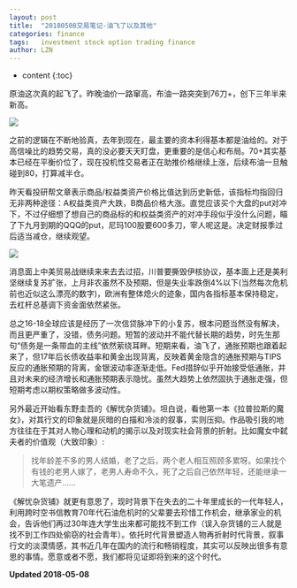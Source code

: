 ```yaml
---
layout: post
title:  "20180508交易笔记-油飞了以及其他"
categories: finance 
tags:   investment stock option trading finance
author: LZN
---
```


* content
{:toc}

原油这次真的起飞了。昨晚油价一路窜高，布油一路突突到76刀+，创下三年半来新高。

![](https://ws1.sinaimg.cn/large/73ebdc71gy1fr3q64rs8mj20rx0lx424.jpg)

之前的逻辑在不断地验真，去年到现在，最主要的资本利得基本都是油给的。对于高信噪比的趋势交易，真的没必要天天盯盘，更重要的是信心和布局。70+其实基本已经在平衡价位了，现在投机性交易者正在助推价格继续上涨，后续布油一旦触碰到80，打算减半仓。

昨天看投研帮文章表示商品/权益类资产价格比值达到历史新低，该指标均指回归无非两种途径：A权益类资产大跌，B商品价格大涨。直觉应该买个大盘的put对冲下，不过仔细想了想自己的商品标的和权益类资产的对冲手段似乎没什么问题，瞄了下九月到期的QQQ的put，尼玛100股要600多刀，宰人呢这是。决定财报季过后适当减仓，继续观望。

![](https://ws1.sinaimg.cn/large/73ebdc71gy1fr3qdqtsdaj20ec09yq5d.jpg)

消息面上中美贸易战继续来来去去过招，川普要撕毁伊核协议，基本面上还是美利坚继续复苏扩张，上月非农虽然不及预期，但是失业率跌倒4%以下(当然每次危机前也近似这么漂亮的数字)，欧洲有整体熄火的迹象，国内各指标基本保持稳定，去杠杆总基调下资金面依然紧张。

总之16-18全球应该是经历了一次信贷脉冲下的小复苏，根本问题当然没有解决，而且更严重了，没错，债务问题。短暂的波动并不能代替长期的趋势，时先生那句“债务是一条带血的主线”依然萦绕耳畔。短期来看，油飞了，通胀预期也跟着起来了，但17年后长债收益率和黄金出现背离，反映着黄金隐含的通胀预期与TIPS反应的通胀预期的背离，金银波动率逐渐走低。Fed措辞似乎开始接受低通胀，并且对未来的经济增长和通胀预期表示隐忧。虽然大趋势上依然固执于通胀走强，但短期考虑以期权策略做多波动性。

另外最近开始看东野圭吾的《解忧杂货铺》。坦白说，看他第一本《拉普拉斯的魔女》，对其行文的印象就是灰暗的白描和冷淡的叙事，实则压抑。作品吸引我的地方往往在于其对人物心理和动机的揭示以及对现实社会背景的折射。比如魔女中弑夫者的价值观（大致印象）:

>找年龄差不多的男人结婚，老了之后，两个老人相互照顾多累呀。如果找个有钱的老男人嫁了，老男人寿命不久，死了之后自己依然年轻，还能继承一大笔遗产……

《解忧杂货铺》就更有意思了，现时背景下在失去的二十年里成长的一代年轻人，利用跨时空书信教育70年代石油危机时的父辈要去珍惜工作机会，继承家业的机会，告诉他们再过30年连大学生出来都可能找不到工作（误入杂货铺的三人就是找不到工作四处偷窃的社会青年）。依托时代背景塑造人物再折射时代背景，叙事行文的淡漠情感，其书近几年在国内的流行和畅销程度，其实可以反映出很多有意思的事情。愿意或者不愿，我们都将见证即将到来的这个时代。


**Updated 2018-05-08**
